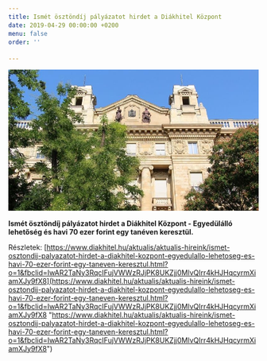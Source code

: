 ```yaml
---
title: Ismét ösztöndíj pályázatot hirdet a Diákhitel Központ
date: 2019-04-29 00:00:00 +0200
menu: false
order: ''

---
```


![](/uploads/6.jpg)

**Ismét ösztöndíj pályázatot hirdet a Diákhitel Központ - Egyedülálló lehetőség és havi 70 ezer forint egy tanéven keresztül.**

Részletek: [https://www.diakhitel.hu/aktualis/aktualis-hireink/ismet-osztondij-palyazatot-hirdet-a-diakhitel-kozpont-egyedulallo-lehetoseg-es-havi-70-ezer-forint-egy-taneven-keresztul.html?o=1&fbclid=IwAR2TaNy3RqcIFujVWWzRJjPK8UKZjj0MlvQIrr4kHJHqcyrmXiamXJy9fX8](https://www.diakhitel.hu/aktualis/aktualis-hireink/ismet-osztondij-palyazatot-hirdet-a-diakhitel-kozpont-egyedulallo-lehetoseg-es-havi-70-ezer-forint-egy-taneven-keresztul.html?o=1&fbclid=IwAR2TaNy3RqcIFujVWWzRJjPK8UKZjj0MlvQIrr4kHJHqcyrmXiamXJy9fX8 "https://www.diakhitel.hu/aktualis/aktualis-hireink/ismet-osztondij-palyazatot-hirdet-a-diakhitel-kozpont-egyedulallo-lehetoseg-es-havi-70-ezer-forint-egy-taneven-keresztul.html?o=1&fbclid=IwAR2TaNy3RqcIFujVWWzRJjPK8UKZjj0MlvQIrr4kHJHqcyrmXiamXJy9fX8")